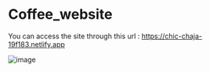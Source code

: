 # Coffee_website
You can access the site through this url : https://chic-chaja-19f183.netlify.app


![image](https://user-images.githubusercontent.com/86832339/230737333-2ede83c2-b0d5-4cb9-a59f-8db80e0231c9.png)
